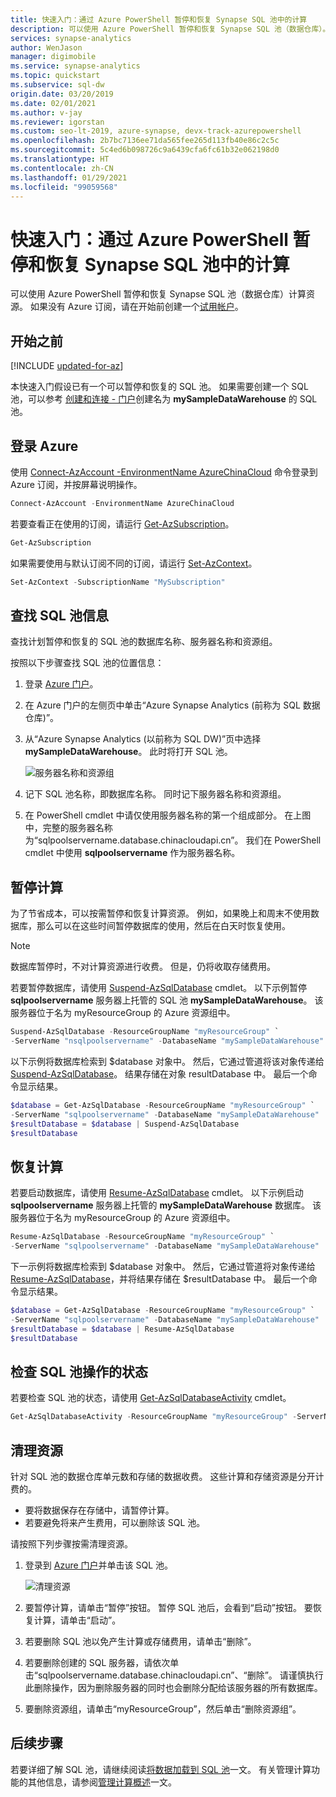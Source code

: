 ```yaml
---
title: 快速入门：通过 Azure PowerShell 暂停和恢复 Synapse SQL 池中的计算
description: 可以使用 Azure PowerShell 暂停和恢复 Synapse SQL 池（数据仓库）。 计算资源。
services: synapse-analytics
author: WenJason
manager: digimobile
ms.service: synapse-analytics
ms.topic: quickstart
ms.subservice: sql-dw
origin.date: 03/20/2019
ms.date: 02/01/2021
ms.author: v-jay
ms.reviewer: igorstan
ms.custom: seo-lt-2019, azure-synapse, devx-track-azurepowershell
ms.openlocfilehash: 2b7bc7136ee71da565fee265d113fb40e86c2c5c
ms.sourcegitcommit: 5c4ed6b098726c9a6439cfa6fc61b32e062198d0
ms.translationtype: HT
ms.contentlocale: zh-CN
ms.lasthandoff: 01/29/2021
ms.locfileid: "99059568"
---
```

# <a name="quickstart-pause-and-resume-compute-in-synapse-sql-pool-with-azure-powershell"></a>快速入门：通过 Azure PowerShell 暂停和恢复 Synapse SQL 池中的计算

可以使用 Azure PowerShell 暂停和恢复 Synapse SQL 池（数据仓库）计算资源。
如果没有 Azure 订阅，请在开始前创建一个[试用帐户](https://www.microsoft.com/china/azure/index.html?fromtype=cn)。

## <a name="before-you-begin"></a>开始之前

[!INCLUDE [updated-for-az](../../../includes/updated-for-az.md)]

本快速入门假设已有一个可以暂停和恢复的 SQL 池。 如果需要创建一个 SQL 池，可以参考 [创建和连接 - 门户](create-data-warehouse-portal.md)创建名为 **mySampleDataWarehouse** 的 SQL 池。

## <a name="log-in-to-azure"></a>登录 Azure

使用 [Connect-AzAccount -EnvironmentName AzureChinaCloud](https://docs.microsoft.com/powershell/module/az.accounts/connect-azaccount?toc=/synapse-analytics/sql-data-warehouse/toc.json&bc=/synapse-analytics/sql-data-warehouse/breadcrumb/toc.json) 命令登录到 Azure 订阅，并按屏幕说明操作。

```powershell
Connect-AzAccount -EnvironmentName AzureChinaCloud
```

若要查看正在使用的订阅，请运行 [Get-AzSubscription](https://docs.microsoft.com/powershell/module/az.accounts/get-azsubscription?toc=/synapse-analytics/sql-data-warehouse/toc.json&bc=/synapse-analytics/sql-data-warehouse/breadcrumb/toc.json)。

```powershell
Get-AzSubscription
```

如果需要使用与默认订阅不同的订阅，请运行 [Set-AzContext](https://docs.microsoft.com/powershell/module/az.accounts/set-azcontext?toc=/synapse-analytics/sql-data-warehouse/toc.json&bc=/synapse-analytics/sql-data-warehouse/breadcrumb/toc.json)。

```powershell
Set-AzContext -SubscriptionName "MySubscription"
```

## <a name="look-up-sql-pool-information"></a>查找 SQL 池信息

查找计划暂停和恢复的 SQL 池的数据库名称、服务器名称和资源组。

按照以下步骤查找 SQL 池的位置信息：

1. 登录 [Azure 门户](https://portal.azure.cn/)。
1. 在 Azure 门户的左侧页中单击“Azure Synapse Analytics (前称为 SQL 数据仓库)”。
1. 从“Azure Synapse Analytics (以前称为 SQL DW)”页中选择 **mySampleDataWarehouse**。 此时将打开 SQL 池。

    ![服务器名称和资源组](./media/pause-and-resume-compute-powershell/locate-data-warehouse-information.png)

1. 记下 SQL 池名称，即数据库名称。 同时记下服务器名称和资源组。
1. 在 PowerShell cmdlet 中请仅使用服务器名称的第一个组成部分。 在上图中，完整的服务器名称为“sqlpoolservername.database.chinacloudapi.cn”。 我们在 PowerShell cmdlet 中使用 **sqlpoolservername** 作为服务器名称。

## <a name="pause-compute"></a>暂停计算

为了节省成本，可以按需暂停和恢复计算资源。 例如，如果晚上和周末不使用数据库，那么可以在这些时间暂停数据库的使用，然后在白天时恢复使用。

>[!NOTE]
>数据库暂停时，不对计算资源进行收费。 但是，仍将收取存储费用。

若要暂停数据库，请使用 [Suspend-AzSqlDatabase](https://docs.microsoft.com/powershell/module/az.sql/suspend-azsqldatabase?toc.json&bc=/synapse-analytics/sql-data-warehouse/breadcrumb/toc.json) cmdlet。 以下示例暂停 **sqlpoolservername** 服务器上托管的 SQL 池 **mySampleDataWarehouse**。 该服务器位于名为 myResourceGroup 的 Azure 资源组中。

```Powershell
Suspend-AzSqlDatabase -ResourceGroupName "myResourceGroup" `
-ServerName "nsqlpoolservername" -DatabaseName "mySampleDataWarehouse"
```

以下示例将数据库检索到 $database 对象中。 然后，它通过管道将该对象传递给 [Suspend-AzSqlDatabase](https://docs.microsoft.com/powershell/module/az.sql/suspend-azsqldatabase?toc.json&bc=/synapse-analytics/sql-data-warehouse/breadcrumb/toc.json)。 结果存储在对象 resultDatabase 中。 最后一个命令显示结果。

```Powershell
$database = Get-AzSqlDatabase -ResourceGroupName "myResourceGroup" `
-ServerName "sqlpoolservername" -DatabaseName "mySampleDataWarehouse"
$resultDatabase = $database | Suspend-AzSqlDatabase
$resultDatabase
```

## <a name="resume-compute"></a>恢复计算

若要启动数据库，请使用 [Resume-AzSqlDatabase](https://docs.microsoft.com/powershell/module/az.sql/resume-azsqldatabase?toc.json&bc=/synapse-analytics/sql-data-warehouse/breadcrumb/toc.json) cmdlet。 以下示例启动 **sqlpoolservername** 服务器上托管的 **mySampleDataWarehouse** 数据库。 该服务器位于名为 myResourceGroup 的 Azure 资源组中。

```Powershell
Resume-AzSqlDatabase -ResourceGroupName "myResourceGroup" `
-ServerName "sqlpoolservername" -DatabaseName "mySampleDataWarehouse"
```

下一示例将数据库检索到 $database 对象中。 然后，它通过管道将对象传递给 [Resume-AzSqlDatabase](https://docs.microsoft.com/powershell/module/az.sql/resume-azsqldatabase?toc=/synapse-analytics/sql-data-warehouse/toc.json&bc=/synapse-analytics/sql-data-warehouse/breadcrumb/toc.json)，并将结果存储在 $resultDatabase 中。 最后一个命令显示结果。

```Powershell
$database = Get-AzSqlDatabase -ResourceGroupName "myResourceGroup" `
-ServerName "sqlpoolservername" -DatabaseName "mySampleDataWarehouse"
$resultDatabase = $database | Resume-AzSqlDatabase
$resultDatabase
```

## <a name="check-status-of-your-sql-pool-operation"></a>检查 SQL 池操作的状态

若要检查 SQL 池的状态，请使用 [Get-AzSqlDatabaseActivity](https://docs.microsoft.com/powershell/module/az.sql/Get-AzSqlDatabaseActivity?toc.json&bc=/synapse-analytics/sql-data-warehouse/breadcrumb/toc.json) cmdlet。

```Powershell
Get-AzSqlDatabaseActivity -ResourceGroupName "myResourceGroup" -ServerName "sqlpoolservername" -DatabaseName "mySampleDataWarehouse"
```

## <a name="clean-up-resources"></a>清理资源

针对 SQL 池的数据仓库单元数和存储的数据收费。 这些计算和存储资源是分开计费的。

- 要将数据保存在存储中，请暂停计算。
- 若要避免将来产生费用，可以删除该 SQL 池。

请按照下列步骤按需清理资源。

1. 登录到 [Azure 门户](https://portal.azure.cn)并单击该 SQL 池。

    ![清理资源](./media/load-data-from-azure-blob-storage-using-polybase/clean-up-resources.png)

2. 要暂停计算，请单击“暂停”按钮。 暂停 SQL 池后，会看到“启动”按钮。  要恢复计算，请单击“启动”。

3. 若要删除 SQL 池以免产生计算或存储费用，请单击“删除”。

4. 若要删除创建的 SQL 服务器，请依次单击“sqlpoolservername.database.chinacloudapi.cn”、“删除”。    请谨慎执行此删除操作，因为删除服务器的同时也会删除分配给该服务器的所有数据库。

5. 要删除资源组，请单击“myResourceGroup”，然后单击“删除资源组”。

## <a name="next-steps"></a>后续步骤

若要详细了解 SQL 池，请继续阅读[将数据加载到 SQL 池](./load-data-from-azure-blob-storage-using-copy.md)一文。 有关管理计算功能的其他信息，请参阅[管理计算概述](sql-data-warehouse-manage-compute-overview.md)一文。